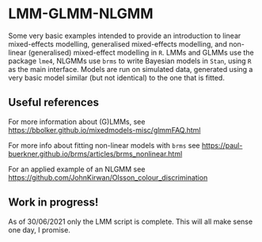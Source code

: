 # LMM-GLMM-NLGMM
Some very basic examples intended to provide an introduction to linear mixed-effects modelling, generalised mixed-effects modelling, and non-linear (generalised) mixed-effect modelling in ```R```.
LMMs and GLMMs use the package ```lme4```, NLGMMs use ```brms``` to write Bayesian models in ```Stan```, using ```R``` as the main interface.
Models are run on simulated data, generated using a very basic model similar (but not identical) to the one that is fitted.

## Useful references
For more information about (G)LMMs, see https://bbolker.github.io/mixedmodels-misc/glmmFAQ.html

For more info about fitting non-linear models with ```brms``` see  https://paul-buerkner.github.io/brms/articles/brms_nonlinear.html

For an applied example of an NLGMM see https://github.com/JohnKirwan/Olsson_colour_discrimination

## Work in progress!
As of 30/06/2021 only the LMM script is complete.
This will all make sense one day, I promise.
